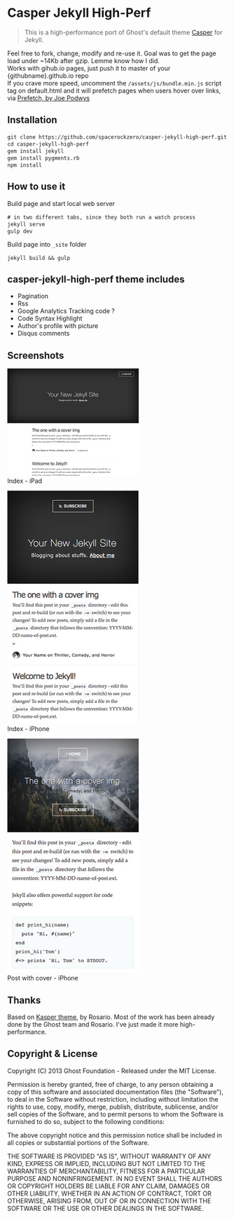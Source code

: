 # Casper Jekyll High-Perf

> This is a high-performance port of Ghost's default theme [Casper](https://github.com/tryghost/casper) for Jekyll. 

Feel free to fork, change, modify and re-use it. Goal was to get the page load under ~14Kb after gzip. Lemme know how I did.  
Works with gihub.io pages, just push it to master of your {githubname}.github.io repo  
If you crave more speed, uncomment the `/assets/js/bundle.min.js` script tag on default.html and it will 
prefetch pages when users hover over links, via [Prefetch, by Joe Podwys](https://www.npmjs.com/package/prefetch) 

## Installation

    git clone https://github.com/spacerockzero/casper-jekyll-high-perf.git
    cd casper-jekyll-high-perf
    gem install jekyll
    gem install pygments.rb
    npm install

## How to use it

Build page and start local web server

```
# in two different tabs, since they both run a watch process
jekyll serve
gulp dev
```

Build page into `_site` folder

```
jekyll build && gulp
```

## casper-jekyll-high-perf theme includes

* Pagination
* Rss
* Google Analytics Tracking code ?
* Code Syntax Highlight
* Author's profile with picture
* Disqus comments

## Screenshots

![Index - iPad](assets/images/index-ipad.jpg)  
Index - iPad  

![Index - iPhone](assets/images/index-iphone.jpg)  
Index - iPhone

![Post - iPhone](assets/images/post-with-cover-iphone.jpg)  
Post with cover - iPhone  


## Thanks

Based on [Kasper theme](http://github.com/rosario/kasper), by Rosario. Most of the work has been already done by the Ghost team and Rosario. I've just made it more high-performance.

## Copyright & License

Copyright (C) 2013 Ghost Foundation - Released under the MIT License.

Permission is hereby granted, free of charge, to any person obtaining a copy of this software and associated documentation files (the "Software"), to deal in the Software without restriction, including without limitation the rights to use, copy, modify, merge, publish, distribute, sublicense, and/or sell copies of the Software, and to permit persons to whom the Software is furnished to do so, subject to the following conditions:

The above copyright notice and this permission notice shall be included in all copies or substantial portions of the Software.

THE SOFTWARE IS PROVIDED "AS IS", WITHOUT WARRANTY OF ANY KIND, EXPRESS OR IMPLIED, INCLUDING BUT NOT LIMITED TO THE WARRANTIES OF MERCHANTABILITY, FITNESS FOR A PARTICULAR PURPOSE AND
NONINFRINGEMENT. IN NO EVENT SHALL THE AUTHORS OR COPYRIGHT HOLDERS BE LIABLE FOR ANY CLAIM, DAMAGES OR OTHER LIABILITY, WHETHER IN AN ACTION OF CONTRACT, TORT OR OTHERWISE, ARISING FROM, OUT OF OR IN CONNECTION WITH THE SOFTWARE OR THE USE OR OTHER DEALINGS IN THE SOFTWARE.
